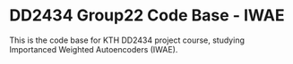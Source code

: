 # DD2434 Group22 Code Base - IWAE

This is the code base for KTH DD2434 project course, studying Importanced Weighted Autoencoders (IWAE).
